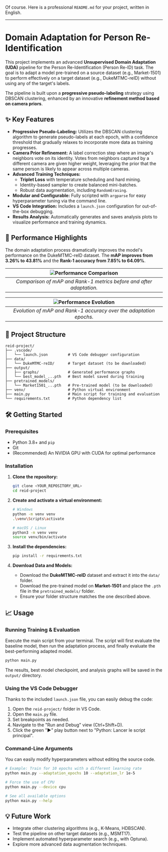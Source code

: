 Of course. Here is a professional `README.md` for your project, written in English.

---

# Domain Adaptation for Person Re-Identification

This project implements an advanced **Unsupervised Domain Adaptation (UDA)** pipeline for the Person Re-Identification (Person Re-ID) task. The goal is to adapt a model pre-trained on a source dataset (e.g., Market-1501) to perform effectively on a target dataset (e.g., DukeMTMC-reID) without using any of the target's labels.

The pipeline is built upon a **progressive pseudo-labeling** strategy using DBSCAN clustering, enhanced by an innovative **refinement method based on camera priors**.

## ✨ Key Features

-   **Progressive Pseudo-Labeling:** Utilizes the DBSCAN clustering algorithm to generate pseudo-labels at each epoch, with a confidence threshold that gradually relaxes to incorporate more data as training progresses.
-   **Camera Prior Refinement:** A label correction step where an image's neighbors vote on its identity. Votes from neighbors captured by a different camera are given higher weight, leveraging the prior that the same person is likely to appear across multiple cameras.
-   **Advanced Training Techniques:**
    -   **Triplet Loss** with temperature scheduling and hard mining.
    -   Identity-based sampler to create balanced mini-batches.
    -   Robust data augmentation, including `RandomErasing`.
-   **Modular and Configurable:** Fully scripted with `argparse` for easy hyperparameter tuning via the command line.
-   **VS Code Integration:** Includes a `launch.json` configuration for out-of-the-box debugging.
-   **Results Analysis:** Automatically generates and saves analysis plots to visualize performance and training dynamics.

## 🚀 Performance Highlights

The domain adaptation process dramatically improves the model's performance on the DukeMTMC-reID dataset. The **mAP improves from 3.26% to 43.81%** and the **Rank-1 accuracy from 7.85% to 64.09%**.

| ![Performance Comparison](output/graphs/2_comparaison_avant_apres.png) |
| :-------------------------------------------------------------------: |
| *Comparison of mAP and Rank-1 metrics before and after adaptation.*    |

| ![Performance Evolution](output/graphs/1_evolution_performances.png) |
| :-----------------------------------------------------------------: |
| *Evolution of mAP and Rank-1 accuracy over the adaptation epochs.*   |

## 📂 Project Structure

```
reid-project/
├── .vscode/
│   └── launch.json         # VS Code debugger configuration
├── data/
│   └── DukeMTMC-reID/      # Target dataset (to be downloaded)
├── output/
│   ├── graphs/             # Generated performance graphs
│   └── best_model_...pth   # Best model saved during training
├── pretrained_models/
│   └── Market1501_...pth   # Pre-trained model (to be downloaded)
├── venv/                   # Python virtual environment
├── main.py                 # Main script for training and evaluation
└── requirements.txt        # Python dependency list
```

## 🛠️ Getting Started

### Prerequisites

-   Python 3.8+ and `pip`
-   Git
-   (Recommended) An NVIDIA GPU with CUDA for optimal performance

### Installation

1.  **Clone the repository:**
    ```bash
    git clone <YOUR_REPOSITORY_URL>
    cd reid-project
    ```

2.  **Create and activate a virtual environment:**
    ```bash
    # Windows
    python -m venv venv
    .\venv\Scripts\activate

    # macOS / Linux
    python3 -m venv venv
    source venv/bin/activate
    ```

3.  **Install the dependencies:**
    ```bash
    pip install -r requirements.txt
    ```

4.  **Download Data and Models:**
    -   Download the **DukeMTMC-reID** dataset and extract it into the `data/` folder.
    -   Download the pre-trained model on **Market-1501** and place the `.pth` file in the `pretrained_models/` folder.
    -   Ensure your folder structure matches the one described above.

## 📈 Usage

### Running Training & Evaluation

Execute the main script from your terminal. The script will first evaluate the baseline model, then run the adaptation process, and finally evaluate the best-performing adapted model.

```bash
python main.py
```

The results, best model checkpoint, and analysis graphs will be saved in the `output/` directory.

### Using the VS Code Debugger

Thanks to the included `launch.json` file, you can easily debug the code:
1.  Open the `reid-project/` folder in VS Code.
2.  Open the `main.py` file.
3.  Set breakpoints as needed.
4.  Navigate to the "Run and Debug" view (Ctrl+Shift+D).
5.  Click the green "▶️" play button next to "Python: Lancer le script principal".

### Command-Line Arguments

You can easily modify hyperparameters without editing the source code.

```bash
# Example: Train for 10 epochs with a different learning rate
python main.py --adaptation_epochs 10 --adaptation_lr 1e-5

# Force the use of CPU
python main.py --device cpu

# See all available options
python main.py --help
```

## 💡 Future Work

-   Integrate other clustering algorithms (e.g., K-Means, HDBSCAN).
-   Test the pipeline on other target datasets (e.g., MSMT17).
-   Implement automated hyperparameter search (e.g., with Optuna).
-   Explore more advanced data augmentation techniques.
